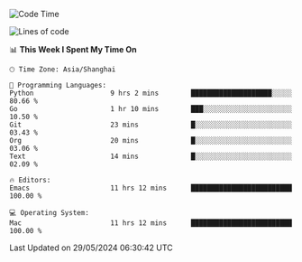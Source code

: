 <!--START_SECTION:waka-->
![Code Time](http://img.shields.io/badge/Code%20Time-1%2C975%20hrs%2038%20mins-blue)

![Lines of code](https://img.shields.io/badge/From%20Hello%20World%20I%27ve%20Written-308.1%20thousand%20lines%20of%20code-blue)

📊 **This Week I Spent My Time On** 

```text
🕑︎ Time Zone: Asia/Shanghai

💬 Programming Languages: 
Python                   9 hrs 2 mins        ████████████████████░░░░░   80.66 % 
Go                       1 hr 10 mins        ███░░░░░░░░░░░░░░░░░░░░░░   10.50 % 
Git                      23 mins             █░░░░░░░░░░░░░░░░░░░░░░░░   03.43 % 
Org                      20 mins             █░░░░░░░░░░░░░░░░░░░░░░░░   03.06 % 
Text                     14 mins             █░░░░░░░░░░░░░░░░░░░░░░░░   02.09 % 

🔥 Editors: 
Emacs                    11 hrs 12 mins      █████████████████████████   100.00 % 

💻 Operating System: 
Mac                      11 hrs 12 mins      █████████████████████████   100.00 % 
```


 Last Updated on 29/05/2024 06:30:42 UTC
<!--END_SECTION:waka-->
